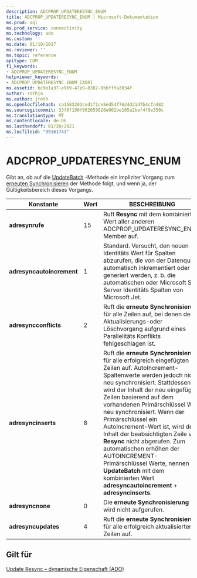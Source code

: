 ```yaml
---
description: ADCPROP_UPDATERESYNC_ENUM
title: ADCPROP_UPDATERESYNC_ENUM | Microsoft-Dokumentation
ms.prod: sql
ms.prod_service: connectivity
ms.technology: ado
ms.custom: ''
ms.date: 01/19/2017
ms.reviewer: ''
ms.topic: reference
apitype: COM
f1_keywords:
- ADCPROP_UPDATERESYNC_ENUM
helpviewer_keywords:
- ADCPROP_UPDATERESYNC_ENUM [ADO]
ms.assetid: bc9e1a37-e969-47e9-8382-0bbfffa2034f
author: rothja
ms.author: jroth
ms.openlocfilehash: ca1583203ced1f1ce8ed54f7624d21d7b4cfa482
ms.sourcegitcommit: 33f0f190f962059826e002be165a2bef4f9e350c
ms.translationtype: MT
ms.contentlocale: de-DE
ms.lasthandoff: 01/30/2021
ms.locfileid: "99161743"
---
```

# <a name="adcprop_updateresync_enum"></a>ADCPROP_UPDATERESYNC_ENUM
Gibt an, ob auf die [UpdateBatch](./updatebatch-method.md) -Methode ein impliziter Vorgang zum [erneuten Synchronisieren](./resync-method.md) der Methode folgt, und wenn ja, der Gültigkeitsbereich dieses Vorgangs.  
  
|Konstante|Wert|BESCHREIBUNG|  
|--------------|-----------|-----------------|  
|**adresynrufe**|15|Ruft **Resync** mit dem kombinierten Wert aller anderen ADCPROP_UPDATERESYNC_ENUM Member auf.|  
|**adresyncautoincrement**|1|Standard. Versucht, den neuen Identitäts Wert für Spalten abzurufen, die von der Datenquelle automatisch inkrementiert oder generiert werden, z. b. die automatischen oder Microsoft SQL Server Identitäts Spalten von Microsoft Jet.|  
|**adresyncconflicts**|2|Ruft die **erneute Synchronisierung** für alle Zeilen auf, bei denen der Aktualisierungs-oder Löschvorgang aufgrund eines Parallelitäts Konflikts fehlgeschlagen ist.|  
|**adresyncinserts**|8|Ruft die **erneute Synchronisierung** für alle erfolgreich eingefügten Zeilen auf. AutoIncrement-Spaltenwerte werden jedoch nicht neu synchronisiert. Stattdessen wird der Inhalt der neu eingefügten Zeilen basierend auf dem vorhandenen Primärschlüssel Wert neu synchronisiert. Wenn der Primärschlüssel ein AutoIncrement-Wert ist, wird der Inhalt der beabsichtigten Zeile von **Resync** nicht abgerufen. Zum automatischen erhöhen der AUTOINCREMENT-Primärschlüssel Werte, nennen Sie **UpdateBatch** mit dem kombinierten Wert **adresyncautoincrement**  +  **adresyncinserts**.|  
|**adresyncnone**|0|Die **erneute Synchronisierung** wird nicht aufgerufen.|  
|**adresyncupdates**|4|Ruft die **erneute Synchronisierung** für alle erfolgreich aktualisierten Zeilen auf.|  
  
## <a name="applies-to"></a>Gilt für  
 [Update Resync – dynamische Eigenschaft (ADO)](./update-resync-property-dynamic-ado.md)